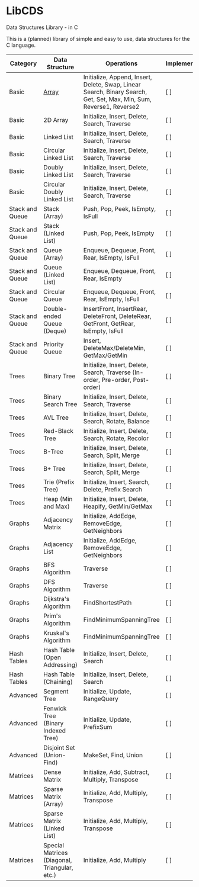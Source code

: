 # LibCDS

Data Structures Library - in C

This is a (planned) library of simple and easy to use, data structures for the C language.

| Category        | Data Structure                                | Operations                                                                                                          | Implemented |
| --------------- | --------------------------------------------- | ------------------------------------------------------------------------------------------------------------------- | ----------- |
| Basic           | [Array](docs/arrays.md)                       | Initialize, Append, Insert, Delete, Swap, Linear Search, Binary Search, Get, Set, Max, Min, Sum, Reverse1, Reverse2 | [ ]         |
| Basic           | 2D Array                                      | Initialize, Insert, Delete, Search, Traverse                                                                        | [ ]         |
| Basic           | Linked List                                   | Initialize, Insert, Delete, Search, Traverse                                                                        | [ ]         |
| Basic           | Circular Linked List                          | Initialize, Insert, Delete, Search, Traverse                                                                        | [ ]         |
| Basic           | Doubly Linked List                            | Initialize, Insert, Delete, Search, Traverse                                                                        | [ ]         |
| Basic           | Circular Doubly Linked List                   | Initialize, Insert, Delete, Search, Traverse                                                                        | [ ]         |
| Stack and Queue | Stack (Array)                                 | Push, Pop, Peek, IsEmpty, IsFull                                                                                    | [ ]         |
| Stack and Queue | Stack (Linked List)                           | Push, Pop, Peek, IsEmpty                                                                                            | [ ]         |
| Stack and Queue | Queue (Array)                                 | Enqueue, Dequeue, Front, Rear, IsEmpty, IsFull                                                                      | [ ]         |
| Stack and Queue | Queue (Linked List)                           | Enqueue, Dequeue, Front, Rear, IsEmpty                                                                              | [ ]         |
| Stack and Queue | Circular Queue                                | Enqueue, Dequeue, Front, Rear, IsEmpty, IsFull                                                                      | [ ]         |
| Stack and Queue | Double-ended Queue (Deque)                    | InsertFront, InsertRear, DeleteFront, DeleteRear, GetFront, GetRear, IsEmpty, IsFull                                | [ ]         |
| Stack and Queue | Priority Queue                                | Insert, DeleteMax/DeleteMin, GetMax/GetMin                                                                          | [ ]         |
| Trees           | Binary Tree                                   | Initialize, Insert, Delete, Search, Traverse (In-order, Pre-order, Post-order)                                      | [ ]         |
| Trees           | Binary Search Tree                            | Initialize, Insert, Delete, Search, Traverse                                                                        | [ ]         |
| Trees           | AVL Tree                                      | Initialize, Insert, Delete, Search, Rotate, Balance                                                                 | [ ]         |
| Trees           | Red-Black Tree                                | Initialize, Insert, Delete, Search, Rotate, Recolor                                                                 | [ ]         |
| Trees           | B-Tree                                        | Initialize, Insert, Delete, Search, Split, Merge                                                                    | [ ]         |
| Trees           | B+ Tree                                       | Initialize, Insert, Delete, Search, Split, Merge                                                                    | [ ]         |
| Trees           | Trie (Prefix Tree)                            | Initialize, Insert, Search, Delete, Prefix Search                                                                   | [ ]         |
| Trees           | Heap (Min and Max)                            | Initialize, Insert, Delete, Heapify, GetMin/GetMax                                                                  | [ ]         |
| Graphs          | Adjacency Matrix                              | Initialize, AddEdge, RemoveEdge, GetNeighbors                                                                       | [ ]         |
| Graphs          | Adjacency List                                | Initialize, AddEdge, RemoveEdge, GetNeighbors                                                                       | [ ]         |
| Graphs          | BFS Algorithm                                 | Traverse                                                                                                            | [ ]         |
| Graphs          | DFS Algorithm                                 | Traverse                                                                                                            | [ ]         |
| Graphs          | Dijkstra's Algorithm                          | FindShortestPath                                                                                                    | [ ]         |
| Graphs          | Prim's Algorithm                              | FindMinimumSpanningTree                                                                                             | [ ]         |
| Graphs          | Kruskal's Algorithm                           | FindMinimumSpanningTree                                                                                             | [ ]         |
| Hash Tables     | Hash Table (Open Addressing)                  | Initialize, Insert, Delete, Search                                                                                  | [ ]         |
| Hash Tables     | Hash Table (Chaining)                         | Initialize, Insert, Delete, Search                                                                                  | [ ]         |
| Advanced        | Segment Tree                                  | Initialize, Update, RangeQuery                                                                                      | [ ]         |
| Advanced        | Fenwick Tree (Binary Indexed Tree)            | Initialize, Update, PrefixSum                                                                                       | [ ]         |
| Advanced        | Disjoint Set (Union-Find)                     | MakeSet, Find, Union                                                                                                | [ ]         |
| Matrices        | Dense Matrix                                  | Initialize, Add, Subtract, Multiply, Transpose                                                                      | [ ]         |
| Matrices        | Sparse Matrix (Array)                         | Initialize, Add, Multiply, Transpose                                                                                | [ ]         |
| Matrices        | Sparse Matrix (Linked List)                   | Initialize, Add, Multiply, Transpose                                                                                | [ ]         |
| Matrices        | Special Matrices (Diagonal, Triangular, etc.) | Initialize, Add, Multiply                                                                                           | [ ]         |

